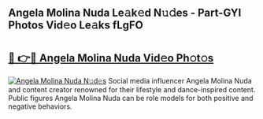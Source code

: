 ## Angela Molina Nuda Le𝚊k𝚎d N𝚞𝚍es - Part-GYI Photos Vid𝚎o Le𝚊ks fLgFO

# <h2><a href="http://fbcmro.evod.top/?m=Angela+Molina+Nuda">🔗 👉🔴 Angela Molina Nuda Vid𝚎o Ph𝚘t𝚘s</a></h2>

[![Angela Molina Nuda N𝚞d𝚎s](https://i.imgur.com/8V9OHl7.gif)](http://fbcmro.evod.top/?m=Angela+Molina+Nuda)
Social media influencer Angela Molina Nuda and content creator renowned for their lifestyle and dance-inspired content. Public figures Angela Molina Nuda can be role models for both positive and negative behaviors. 
